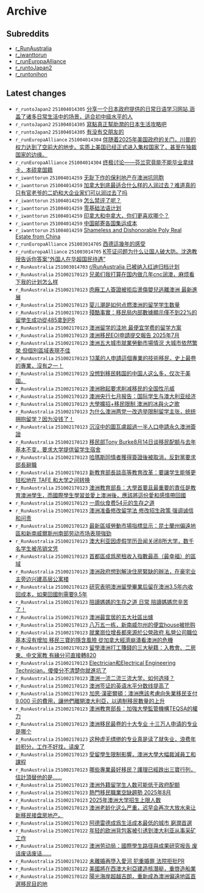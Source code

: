 # Archive

## Subreddits

- [r_RunAustralia](r_RunAustralia/index.md)
- [r_iwanttorun](r_iwanttorun/index.md)
- [r_runEuropaAlliance](r_runEuropaAlliance/index.md)
- [r_runtoJapan2](r_runtoJapan2/index.md)
- [r_runtonihon](r_runtonihon/index.md)

## Latest changes

- `r_runtoJapan2` `251004014305` [分享一个日本政府提供的日常日语学习网站,涵盖了诸多日常生活中的场景，适合初中级水平的人](posts/r_runtoJapan2/251003081731_1nwtb9t.md)
- `r_runtoJapan2` `251004014305` [寫點真正幫助潤的日本生活攻略吧](posts/r_runtoJapan2/251003080457_1nwt4fr.md)
- `r_runtoJapan2` `251004014305` [有没有交朋友的](posts/r_runtoJapan2/251003124032_1nwy0ve.md)
- `r_runEuropaAlliance` `251004014304` [伴随着2025年美国政府的关门，川普的权力达到了空前大的地步。实质上美国已经正式进入集权国家了，甚至在独裁国家的边缘。](posts/r_runEuropaAlliance/251003034737_1nwouj5.md)
- `r_runEuropaAlliance` `251004014304` [终极讨论——芬兰究竟能不能毕业拿绿卡，本硕拿国籍](posts/r_runEuropaAlliance/251003175824_1nx6bgu.md)
- `r_iwanttorun` `251004014259` [无耻下作的保利地产在澳洲坑同胞](posts/r_iwanttorun/251003152736_1nx28rp.md)
- `r_iwanttorun` `251004014259` [加拿大到底最适合什么样的人润过去？难道真的只有官老爷的二奶和大企业家们可以润过去了吗](posts/r_iwanttorun/251004002719_1nxfttu.md)
- `r_iwanttorun` `251004014259` [怎么禁评了呢？](posts/r_iwanttorun/251003045706_1nwq42o.md)
- `r_iwanttorun` `251004014259` [零基础法语计划](posts/r_iwanttorun/251003093723_1nwujs0.md)
- `r_iwanttorun` `251004014259` [印拿大和中拿大，你们更喜欢哪个？](posts/r_iwanttorun/251003130543_1nwylyj.md)
- `r_iwanttorun` `251004014259` [中国邮寄各国集运成本](posts/r_iwanttorun/251003183717_1nx7cw1.md)
- `r_iwanttorun` `251004014259` [Shameless and Dishonorable Poly Real Estate from China](posts/r_iwanttorun/251003114943_1nwwxi5.md)
- `r_runEuropaAlliance` `251003014705` [西德這幾年的感受](posts/r_runEuropaAlliance/251002220459_1nwhjyd.md)
- `r_runEuropaAlliance` `251003014705` [K签证问题为什么让国人破大防。沈逸教授告诉你答案“外国人在华超国民待遇”](posts/r_runEuropaAlliance/251002171550_1nw9tie.md)
- `r_RunAustralia` `251003014703` [r/RunAustralia 已被纳入红迪归档计划](posts/r_RunAustralia/251002171544_1nw9teo.md)
- `r_RunAustralia` `251002170123` [兄弟们我打算在国内做几年cnc润澳，麻烦看下我的计划怎么样](posts/r_RunAustralia/250810183716_1mmqb1j.md)
- `r_RunAustralia` `251002170123` [肉厰工人簽證被拒后燙傷嬰兒逃離澳洲 最新進展](posts/r_RunAustralia/250818023927_1mta3wg.md)
- `r_RunAustralia` `251002170123` [婴儿潮是如何点燃澳洲的留学学生数量](posts/r_RunAustralia/250731142037_1me2voq.md)
- `r_RunAustralia` `251002170123` [殘酷事實：移民局内部數據顯示僅不到22%的留學生成功從485拿到PR](posts/r_RunAustralia/250809065436_1mlizcj.md)
- `r_RunAustralia` `251002170123` [澳洲留学的洼地 最便宜学费的留学方案](posts/r_RunAustralia/250814061308_1mpsit4.md)
- `r_RunAustralia` `251002170123` [澳洲移民EOI申請提交報告 2025年7月](posts/r_RunAustralia/250810013650_1mm61tv.md)
- `r_RunAustralia` `251002170123` [澳洲五大城市就業勞動市場情況 大城市依然繁榮 但個別區域表現不佳](posts/r_RunAustralia/250817085657_1mslypl.md)
- `r_RunAustralia` `251002170123` [13萬的人申請這個專業的技術移民，史上最卷的專業，沒有之一！](posts/r_RunAustralia/250809231033_1mm32r0.md)
- `r_RunAustralia` `251002170123` [没想到移民韩国的中国人这么多，仅次于美国。](posts/r_RunAustralia/250731221240_1mef5vt.md)
- `r_RunAustralia` `251002170123` [澳洲掀起要求削减移民的全国性示威](posts/r_RunAustralia/250816220748_1ms9d4p.md)
- `r_RunAustralia` `251002170123` [澳洲央行七月报告：国际学生与澳大利亚经济](posts/r_RunAustralia/250731143634_1me3a7d.md)
- `r_RunAustralia` `251002170123` [大學擴招+移民限制 澳洲的冰與火之歌](posts/r_RunAustralia/250808082452_1mkpnq6.md)
- `r_RunAustralia` `251002170123` [为什么澳洲两党一改选举限制留学主张，统统拥抱留学？因为没钱了！](posts/r_RunAustralia/250810222636_1mmw2qp.md)
- `r_RunAustralia` `251002170123` [沉沒中的圖瓦盧超過一半人口申請永久澳洲簽證](posts/r_RunAustralia/250801120237_1meuma1.md)
- `r_RunAustralia` `251002170123` [移民部Tony Burke8月14日谈移民配额与去年基本不变，要求大学提供留学生宿舍](posts/r_RunAustralia/250814064544_1mpt3cn.md)
- `r_RunAustralia` `251002170123` [哈瑪斯同情者獲得簽證後被取消，反對黨要求部長辭職](posts/r_RunAustralia/250809004454_1mlc2qm.md)
- `r_RunAustralia` `251002170123` [新教育部長談高等教育改革：要讓学生能够更轻松地在 TAFE 和大学之间转换](posts/r_RunAustralia/250819073740_1mubvg4.md)
- `r_RunAustralia` `251002170123` [澳洲教育部長：大學首要且最重要的責任是教育澳洲學生，而國際學生學習並愛上澳洲後，應該將這份愛和感情帶回國](posts/r_RunAustralia/250819080020_1muc8dn.md)
- `r_RunAustralia` `251002170123` [一周伙食费54元的生存之道](posts/r_RunAustralia/250815202128_1mr966v.md)
- `r_RunAustralia` `251002170123` [澳洲准备修改留学法 修改招生政策 强调诚信和问责](posts/r_RunAustralia/250813225640_1mpjh02.md)
- `r_RunAustralia` `251002170123` [最新區域勞動市場指標显示：昆士蘭州偏遠地區和新南威爾斯州南部劳动市场表現強勁](posts/r_RunAustralia/250816230836_1msavu2.md)
- `r_RunAustralia` `251002170123` [澳大利亚因虚假学历丑闻关闭8所大学，数千名学生被吊销文凭](posts/r_RunAustralia/250818024815_1mtaada.md)
- `r_RunAustralia` `251002170123` [首都區成爲房租收入指數最高（最幸福）的區域](posts/r_RunAustralia/250801124530_1mevj6h.md)
- `r_RunAustralia` `251002170123` [澳洲政府想到解決住房緊缺的辦法，在豪宅业主旁边兴建高层公寓楼](posts/r_RunAustralia/250809203533_1mlzkiq.md)
- `r_RunAustralia` `251002170123` [研究表明澳洲留學畢業后留在澳洲3.5年内收回成本，如果回國則需要9.5年](posts/r_RunAustralia/250815033839_1mqmgq7.md)
- `r_RunAustralia` `251002170123` [陪讀媽媽的生存之道 日常 陪讀媽媽您辛苦了！](posts/r_RunAustralia/250815120609_1mqvvp3.md)
- `r_RunAustralia` `251002170123` [澳洲最宜居的五大社區出爐](posts/r_RunAustralia/250809061050_1mlia7b.md)
- `r_RunAustralia` `251002170123` [八万五一栋，新南威尔州的便宜house被抢购](posts/r_RunAustralia/250815084111_1mqrygm.md)
- `r_RunAustralia` `251002170123` [就業崗位增長都來源於公營政府 私營公司職位基本沒有增加 移民三寶的隱含風險 從加拿大經濟崩潰看澳洲的危機](posts/r_RunAustralia/250813013400_1morbzr.md)
- `r_RunAustralia` `251002170123` [留學澳洲打工賺錢的三大秘籍：入教會、二房東、中文家教 有緣分可直接轉820](posts/r_RunAustralia/250817084649_1mslt2p.md)
- `r_RunAustralia` `251002170123` [Electrician和Electrical Engineering Technician，傻傻分不清楚你就進坑了](posts/r_RunAustralia/250802015257_1mfejju.md)
- `r_RunAustralia` `251002170123` [澳洲一流二流三流大学，如何选择？](posts/r_RunAustralia/250811142630_1mneg80.md)
- `r_RunAustralia` `251002170123` [澳洲签证的英语水平分数线提高了](posts/r_RunAustralia/250807223456_1mke9w5.md)
- `r_RunAustralia` `251002170123` [加思·漢密爾頓：澳洲應該考慮向失業移民支付 9,000 元的費用，讓他們離開澳大利亞，以遏制移民數量的上升](posts/r_RunAustralia/250819081907_1mucj4t.md)
- `r_RunAustralia` `251002170123` [澳洲教育部長：加強大學監管機構TEQSA的權力](posts/r_RunAustralia/250819074300_1mubygh.md)
- `r_RunAustralia` `251002170123` [澳洲移民最卷的十大专业 十三万人申请的专业是哪个](posts/r_RunAustralia/250810011803_1mm5o9f.md)
- `r_RunAustralia` `251002170123` [这种虚无缥缈的专业真是读了就失业，浪费年龄积分，工作不好找，读废了](posts/r_RunAustralia/250731222335_1meffag.md)
- `r_RunAustralia` `251002170123` [受留學生限制影響，澳洲大學大幅裁減員工和課程](posts/r_RunAustralia/250816233807_1msblj5.md)
- `r_RunAustralia` `251002170123` [哪些專業最好移民？護理已經跌出三寶行列，估計頂替他的是……](posts/r_RunAustralia/250802022427_1mff5ze.md)
- `r_RunAustralia` `251002170123` [澳洲外籍留学生人数可能低于政府配额](posts/r_RunAustralia/250731140723_1me2k0q.md)
- `r_RunAustralia` `251002170123` [熱門移民職業空缺趨勢 2025年8月](posts/r_RunAustralia/250811072848_1mn6jfg.md)
- `r_RunAustralia` `251002170123` [2025年澳洲大学招生上限人数](posts/r_RunAustralia/250810214802_1mmv5nt.md)
- `r_RunAustralia` `251002170123` [澳洲老龄化这么严重，迟早会再次大放水来让新移民接盘房地产。](posts/r_RunAustralia/250801083917_1mer4yq.md)
- `r_RunAustralia` `251002170123` [阿德雷德成爲生活成本最低的城市 窮潤首選](posts/r_RunAustralia/250818222410_1mu0ldl.md)
- `r_RunAustralia` `251002170122` [年轻的欧洲背包客被引诱到澳大利亚从事采矿工作](posts/r_RunAustralia/250826135245_1n0mgnv.md)
- `r_RunAustralia` `251002170122` [澳洲劳动局：國際學生路径與成果研究报告 废话废话废话……](posts/r_RunAustralia/251001132543_1nv85b5.md)
- `r_RunAustralia` `251002170122` [未離婚再墮入愛河 犯重婚罪 法院拒批PR](posts/r_RunAustralia/250924072457_1np5tvj.md)
- `r_RunAustralia` `251002170122` [美國將在西澳大利亞建造核潛艇，重啓造船業](posts/r_RunAustralia/250915011404_1nh8i1q.md)
- `r_RunAustralia` `251002170122` [陽光海岸超越吉朗，重新成為澳洲偏遠地區首選移民目的地](posts/r_RunAustralia/250911032204_1ndybln.md)
